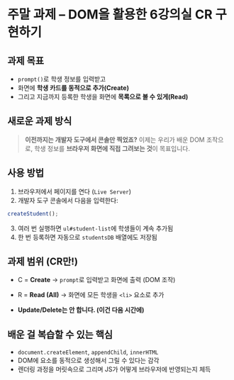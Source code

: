 # 주말 과제 – **DOM을 활용한 6강의실 CR 구현하기**

## 과제 목표

- `prompt()`로 학생 정보를 입력받고
- 화면에 **학생 카드를 동적으로 추가(Create)**
- 그리고 지금까지 등록한 학생을 화면에 **목록으로 볼 수 있게(Read)**

## 새로운 과제 방식

> **이전까지는 개발자 도구에서 콘솔만 찍었죠?**
> 이제는 우리가 배운 DOM 조작으로, 학생 정보를 **브라우저 화면에 직접 그려보는 것**이 목표입니다.

## 사용 방법

1. 브라우저에서 페이지를 연다 (`Live Server`)
2. 개발자 도구 콘솔에서 다음을 입력한다:

```js
createStudent();
```

3. 여러 번 실행하면 `ul#student-list`에 학생들이 계속 추가됨
4. 한 번 등록하면 자동으로 `studentsDB` 배열에도 저장됨

## 과제 범위 (CR만!)

- C = **Create**
  → `prompt`로 입력받고 화면에 출력 (DOM 조작)

- R = **Read (All)**
  → 화면에 모든 학생을 `<li>` 요소로 추가

- **Update/Delete는 안 합니다. (이건 다음 시간에)**

## 배운 걸 복습할 수 있는 핵심

- `document.createElement`, `appendChild`, `innerHTML`
- DOM에 요소를 동적으로 생성해서 그릴 수 있다는 감각
- 렌더링 과정을 머릿속으로 그리며 JS가 어떻게 브라우저에 반영되는지 체득